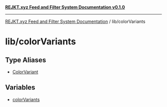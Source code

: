 [**REJKT.xyz Feed and Filter System Documentation v0.1.0**](../../README.md)

***

[REJKT.xyz Feed and Filter System Documentation](../../modules.md) / lib/colorVariants

# lib/colorVariants

## Type Aliases

- [ColorVariant](type-aliases/ColorVariant.md)

## Variables

- [colorVariants](variables/colorVariants.md)

